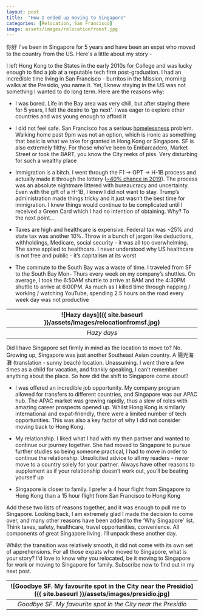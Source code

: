 ```yaml
---
layout: post
title:  "How I ended up moving to Singapore"
categories: [Relocation, San Francisco]
image: assets/images/relocationfromsf.jpg
---
```

你好 I've been in Singapore for 5 years and have been an expat who moved to the country from the US. Here's a little about my story - 

I left Hong Kong to the States in the early 2010s for College and was lucky enough to find a job at a reputable tech firm post-graduation. I had an incredible time living in San Francisco - burritos in the Mission, morning walks at the Presidio, you name it. Yet, I knew staying in the US was not something I wanted to do long term. Here are the reasons why:

+ I was bored. Life in the Bay area was very chill, but after staying there for 5 years, I felt the desire to ‘go next’. I was eager to explore other countries and was young enough to afford it

+ I did not feel safe. San Francisco has a serious [homelessness](https://sfgov.org/scorecards/safety-net/homeless-population#:~:text=POINT%2DIN%2DTIME%20HOMELESS%20COUNTS,homeless%20population%20from%202019%20%E2%80%93%202022.) problem. Walking home past 9pm was not an option, which is ironic as something that basic is what we take for granted in Hong Kong or Singapore. SF is also extremely filthy. For those who’ve been to Embarcadero, Market Street or took the BART, you know the City reeks of piss. Very disturbing for such a wealthy place

+ Immigration is a bitch. I went through the F1 → OPT → H-1B process and actually made it through the lottery ([~40% chance in 2019](https://www.lawfirm4immigrants.com/what-h-1b-lottery-results-says-about-odds/)). The process was an absolute nightmare littered with bureaucracy and uncertainty. Even with the gift of a H-1B, I knew I did not want to stay. Trump’s administration made things tricky and it just wasn’t the best time for immigration. I knew things would continue to be complicated until I received a Green Card which I had no intention of obtaining. Why? To the next point…

+ Taxes are high and healthcare is expensive. Federal tax was ~25% and state tax was another 10%. Throw in a bunch of jargon like deductions, withholdings, Medicare, social security - it was all too overwhelming. The same applied to healthcare. I never understood why US healthcare is not free and public - it’s capitalism at its worst

+ The commute to the South Bay was a waste of time. I traveled from SF to the South Bay Mon- Thurs every week on my company’s shuttles. On average, I took the 6:50AM shuttle to arrive at 8AM and the 4:30PM shuttle to arrive at 6:00PM. As much as I killed time through napping / working / watching YouTube, spending 2.5 hours on the road every week day was not productive

| ![Hazy days]({{ site.baseurl }}/assets/images/relocationfromsf.jpg)
|:--:| 
|  *Hazy days*  |

Did I have Singapore set firmly in mind as the location to move to? No. Growing up, Singapore was just another Southeast Asian country. A 陽光海灘 (translation - sunny beach) location. Unassuming. I went there a few times as a child for vacation, and frankly speaking, I can’t remember anything about the place. So how did the shift to Singapore come about?

+ I was offered an incredible job opportunity. My company program allowed for transfers to different countries, and Singapore was our APAC hub. The APAC market was growing rapidly, thus a slew of roles with amazing career prospects opened up. Whilst Hong Kong is similarly international and expat-friendly, there were a limited number of tech opportunities. This was also a key factor of why I did not consider moving back to Hong Kong.

+ My relationship. I liked what I had with my then partner and wanted to continue our journey together. She had moved to Singapore to pursue further studies so being someone practical, I had to move in order to continue the relationship. Unsolicited advice to all my readers - never move to a country solely for your partner. Always have other reasons to supplement as if your relationship doesn’t work out, you’ll be beating yourself up

+ Singapore is closer to family. I prefer a 4 hour flight from Singapore to Hong Kong than a 15 hour flight from San Francisco to Hong Kong

Add these two lists of reasons together, and it was enough to pull me to Singapore. Looking back, I am extremely glad I made the decision to come over, and many other reasons have been added to the ‘Why Singapore’ list. Think taxes, safety, healthcare, travel opportunities, convenience. All components of great Singapore living. I’ll unpack these another day.

Whilst the transition was relatively smooth, it did not come with its own set of apprehensions. For all those expats who moved to Singapore, what is your story? I'd love to know why you relocated, be it moving to Singapore for work or moving to Singapore for family. Subscribe now to find out in my next post.

| ![Goodbye SF. My favourite spot in the City near the Presidio]({{ site.baseurl }}/assets/images/presidio.jpg)
|:--:| 
|  *Goodbye SF. My favourite spot in the City near the Presidio*  |
